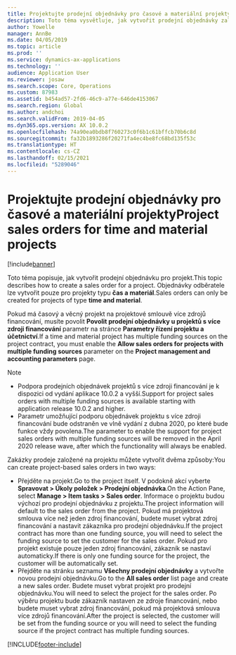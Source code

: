 ```yaml
---
title: Projektujte prodejní objednávky pro časové a materiální projekty
description: Toto téma vysvětluje, jak vytvořit prodejní objednávky založené na projektech času a materiálu.
author: Yowelle
manager: AnnBe
ms.date: 04/05/2019
ms.topic: article
ms.prod: ''
ms.service: dynamics-ax-applications
ms.technology: ''
audience: Application User
ms.reviewer: josaw
ms.search.scope: Core, Operations
ms.custom: 87983
ms.assetid: b454ad57-2fd6-46c9-a77e-646de4153067
ms.search.region: Global
ms.author: andchoi
ms.search.validFrom: 2019-04-05
ms.dyn365.ops.version: AX 10.0.2
ms.openlocfilehash: 74a90ea0bdb8f760273c0f6b1c61bffcb70b6c8d
ms.sourcegitcommit: fa32b1893286f20271fa4ec4be8fc68bd135f53c
ms.translationtype: HT
ms.contentlocale: cs-CZ
ms.lasthandoff: 02/15/2021
ms.locfileid: "5289046"
---
```

# <a name="project-sales-orders-for-time-and-material-projects"></a><span data-ttu-id="222fe-103">Projektujte prodejní objednávky pro časové a materiální projekty</span><span class="sxs-lookup"><span data-stu-id="222fe-103">Project sales orders for time and material projects</span></span>

[!include[banner](../includes/banner.md)]

<span data-ttu-id="222fe-104">Toto téma popisuje, jak vytvořit prodejní objednávku pro projekt.</span><span class="sxs-lookup"><span data-stu-id="222fe-104">This topic describes how to create a sales order for a project.</span></span> <span data-ttu-id="222fe-105">Objednávky odběratele lze vytvořit pouze pro projekty typu **čas a materiál**.</span><span class="sxs-lookup"><span data-stu-id="222fe-105">Sales orders can only be created for projects of type **time and material**.</span></span>

<span data-ttu-id="222fe-106">Pokud má časový a věcný projekt na projektové smlouvě více zdrojů financování, musíte povolit **Povolit prodejní objednávky u projektů s více zdroji financování** parametr na stránce **Parametry řízení projektu a účetnictví**.</span><span class="sxs-lookup"><span data-stu-id="222fe-106">If a time and material project has multiple funding sources on the project contract, you must enable the **Allow sales orders for projects with multiple funding sources** parameter on the **Project management and accounting parameters** page.</span></span> 

> [!NOTE]
> - <span data-ttu-id="222fe-107">Podpora prodejních objednávek projektů s více zdroji financování je k dispozici od vydání aplikace 10.0.2 a vyšší.</span><span class="sxs-lookup"><span data-stu-id="222fe-107">Support for project sales orders with multiple funding sources is available starting with application release 10.0.2 and higher.</span></span>
> - <span data-ttu-id="222fe-108">Parametr umožňující podporu objednávek projektu s více zdroji financování bude odstraněn ve vlně vydání z dubna 2020, po které bude funkce vždy povolena.</span><span class="sxs-lookup"><span data-stu-id="222fe-108">The parameter to enable the support for project sales orders with multiple funding sources will be removed in the April 2020 release wave, after which the functionality will always be enabled.</span></span>

<span data-ttu-id="222fe-109">Zakázky prodeje založené na projektu můžete vytvořit dvěma způsoby:</span><span class="sxs-lookup"><span data-stu-id="222fe-109">You can create project-based sales orders in two ways:</span></span>

- <span data-ttu-id="222fe-110">Přejděte na projekt.</span><span class="sxs-lookup"><span data-stu-id="222fe-110">Go to the project itself.</span></span> <span data-ttu-id="222fe-111">V podokně akcí vyberte **Spravovat > Úkoly položek > Prodejní objednávka**.</span><span class="sxs-lookup"><span data-stu-id="222fe-111">On the Action Pane, select **Manage > Item tasks > Sales order**.</span></span> <span data-ttu-id="222fe-112">Informace o projektu budou výchozí pro prodejní objednávku z projektu.</span><span class="sxs-lookup"><span data-stu-id="222fe-112">The project information will default to the sales order from the project.</span></span> <span data-ttu-id="222fe-113">Pokud má projektová smlouva více než jeden zdroj financování, budete muset vybrat zdroj financování a nastavit zákazníka pro prodejní objednávku.</span><span class="sxs-lookup"><span data-stu-id="222fe-113">If the project contract has more than one funding source, you will need to select the funding source to set the customer for the sales order.</span></span> <span data-ttu-id="222fe-114">Pokud pro projekt existuje pouze jeden zdroj financování, zákazník se nastaví automaticky.</span><span class="sxs-lookup"><span data-stu-id="222fe-114">If there is only one funding source for the project, the customer will be automatically set.</span></span>
- <span data-ttu-id="222fe-115">Přejděte na stránku seznamu **Všechny prodejní objednávky** a vytvořte novou prodejní objednávku.</span><span class="sxs-lookup"><span data-stu-id="222fe-115">Go to the **All sales order** list page and create a new sales order.</span></span> <span data-ttu-id="222fe-116">Budete muset vybrat projekt pro prodejní objednávku.</span><span class="sxs-lookup"><span data-stu-id="222fe-116">You will need to select the project for the sales order.</span></span> <span data-ttu-id="222fe-117">Po výběru projektu bude zákazník nastaven ze zdroje financování, nebo budete muset vybrat zdroj financování, pokud má projektová smlouva více zdrojů financování.</span><span class="sxs-lookup"><span data-stu-id="222fe-117">After the project is selected, the customer will be set from the funding source or you will need to select the funding source if the project contract has multiple funding sources.</span></span>



[!INCLUDE[footer-include](../includes/footer-banner.md)]